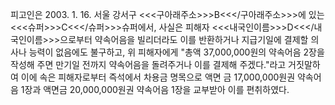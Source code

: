 피고인은
2003. 1. 16. 서울 강서구 <<<구아래주소>>>B<<</구아래주소>>>에 있는 <<<슈퍼>>>C<<</슈퍼>>>슈퍼에서, 사실은 피해자 <<<내국인이름>>>D<<</내국인이름>>>으로부터 약속어음을 빌리더라도 이를 반환하거나 지급기일에 결제할 의사나 능력이 없음에도 불구하고, 위 피해자에게 "총액 37,000,000원의 약속어음 2장을 작성해 주면 만기일 전까지 약속어음을 돌려주거나 이를 결제해 주겠다."라고 거짓말하여 이에 속은 피해자로부터 즉석에서 차용금 명목으로 액면 금 17,000,000원권 약속어음 1장과 액면금 20,000,000원권 약속어음 1장을 교부받아 이를 편취하였다.
